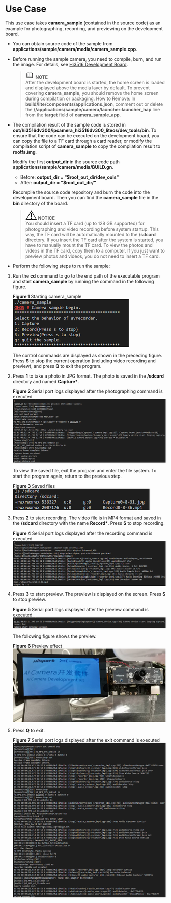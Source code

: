 # Use Case<a name="EN-US_TOPIC_0000001055301733"></a>

This use case takes  **camera\_sample**  \(contained in the source code\) as an example for photographing, recording, and previewing on the development board.

-   You can obtain source code of the sample from  **applications/sample/camera/media/camera\_sample.cpp**.
-   Before running the sample camera, you need to compile, burn, and run the image. For details, see  [Hi3516 Development Board](../quick-start/quickstart-lite-introduction-hi3516#section26131214194212).

    >![](../public_sys-resources/icon-note.gif) **NOTE**<br/>
    >After the development board is started, the home screen is loaded and displayed above the media layer by default. To prevent covering  **camera\_sample**, you should remove the home screen during compilation or packaging.
    >How to Remove: In  **build/lite/components/applications.json**, comment out or delete the  **//applications/sample/camera/launcher:launcher\_hap**  line from the  **target**  field of  **camera\_sample\_app**.

-   The compilation result of the sample code is stored in  **out/hi3516dv300/ipcamera\_hi3516dv300\_liteos/dev\_tools/bin**. To ensure that the code can be executed on the development board, you can copy the file to a TF card through a card reader, or modify the compilation script of  **camera\_sample**  to copy the compilation result to  **rootfs.img**.

    Modify the first  **output\_dir**  in the source code path  **applications/sample/camera/media/BUILD.gn**.

    -   Before:  **output\_dir = "$root\_out\_dir/dev\_ools"**
    -   After:  **output\_dir = "$root\_out\_dir/"**

    Recompile the source code repository and burn the code into the development board. Then you can find the  **camera\_sample**  file in the  **bin**  directory of the board.

    >![](../public_sys-resources/icon-notice.gif) **NOTICE**<br/>
    >You should insert a TF card \(up to 128 GB supported\) for photographing and video recording before system startup. This way, the TF card will be automatically mounted to the  **/sdcard**  directory. If you insert the TF card after the system is started, you have to manually mount the TF card.
    >To view the photos and videos in the TF card, copy them to a computer. If you just want to preview photos and videos, you do not need to insert a TF card.

-   Perform the following steps to run the sample:

1.  Run the  **cd**  command to go to the end path of the executable program and start  **camera\_sample**  by running the command in the following figure.

    **Figure 1**  Starting camera\_sample<a name="fig380985885020"></a>  
    ![](figures/starting-camera_sample.png "starting-camera_sample")

    The control commands are displayed as shown in the preceding figure. Press  **S**  to stop the current operation \(including video recording and preview\), and press  **Q**  to exit the program.

2.  Press  **1**  to take a photo in JPG format. The photo is saved in the  **/sdcard**  directory and named  **Capture\***.

    **Figure 2**  Serial port logs displayed after the photographing command is executed<a name="fig17819185018384"></a>  
    ![](figures/serial-port-logs-displayed-after-the-photographing-command-is-executed.png "serial-port-logs-displayed-after-the-photographing-command-is-executed")

    To view the saved file, exit the program and enter the file system. To start the program again, return to the previous step.

    **Figure  3**  Saved files<a name="fig166391743154619"></a>  
    ![](figures/saved-files.png "saved-files")

3.  Press  **2**  to start recording. The video file is in MP4 format and saved in the  **/sdcard**  directory with the name **Record\***. Press  **S**  to stop recording.

    **Figure 4**  Serial port logs displayed after the recording command is executed<a name="fig6340814174317"></a>  
    ![](figures/serial-port-logs-displayed-after-the-recording-command-is-executed.png "serial-port-logs-displayed-after-the-recording-command-is-executed")

4.  Press  **3**  to start preview. The preview is displayed on the screen. Press  **S**  to stop preview.

    **Figure 5**  Serial port logs displayed after the preview command is executed<a name="fig9658148124414"></a>  
    ![](figures/serial-port-logs-displayed-after-the-preview-command-is-executed.png "serial-port-logs-displayed-after-the-preview-command-is-executed")

    The following figure shows the preview.

    **Figure 6**  Preview effect<a name="fig24541759597"></a>  
    ![](figures/preview-effect.jpg "preview-effect")

5.  Press  **Q**  to exit.

    **Figure 7**  Serial port logs displayed after the exit command is executed<a name="fig1755682174514"></a>  
    ![](figures/serial-port-logs-displayed-after-the-exit-command-is-executed.png "serial-port-logs-displayed-after-the-exit-command-is-executed")


